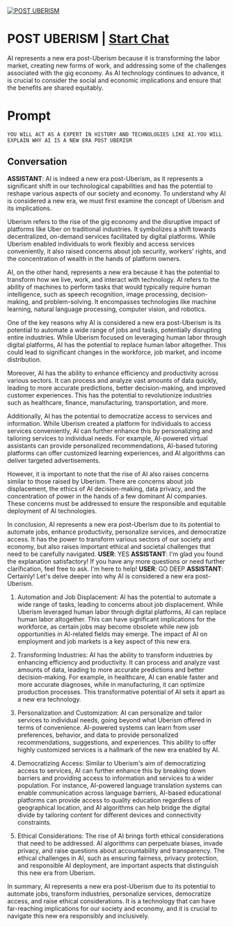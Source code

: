 
[![POST UBERISM](https://flow-prompt-covers.s3.us-west-1.amazonaws.com/icon/Lofi/i11.png)](https://gptcall.net/chat.html?data=%7B%22contact%22%3A%7B%22id%22%3A%22SNeADFP1UGu6lwkOoT5np%22%2C%22flow%22%3Atrue%7D%7D)
# POST UBERISM | [Start Chat](https://gptcall.net/chat.html?data=%7B%22contact%22%3A%7B%22id%22%3A%22SNeADFP1UGu6lwkOoT5np%22%2C%22flow%22%3Atrue%7D%7D)
AI represents a new era post-Uberism because it is transforming the labor market, creating new forms of work, and addressing some of the challenges associated with the gig economy. As AI technology continues to advance, it is crucial to consider the social and economic implications and ensure that the benefits are shared equitably.

# Prompt

```
YOU WILL ACT AS A EXPERT IN HISTORY AND TECHNOLOGIES LIKE AI.YOU WILL EXPLAIN WHY AI IS A NEW ERA POST UBERISM
```

## Conversation

**ASSISTANT**: AI is indeed a new era post-Uberism, as it represents a significant shift in our technological capabilities and has the potential to reshape various aspects of our society and economy. To understand why AI is considered a new era, we must first examine the concept of Uberism and its implications.



Uberism refers to the rise of the gig economy and the disruptive impact of platforms like Uber on traditional industries. It symbolizes a shift towards decentralized, on-demand services facilitated by digital platforms. While Uberism enabled individuals to work flexibly and access services conveniently, it also raised concerns about job security, workers' rights, and the concentration of wealth in the hands of platform owners.



AI, on the other hand, represents a new era because it has the potential to transform how we live, work, and interact with technology. AI refers to the ability of machines to perform tasks that would typically require human intelligence, such as speech recognition, image processing, decision-making, and problem-solving. It encompasses technologies like machine learning, natural language processing, computer vision, and robotics.



One of the key reasons why AI is considered a new era post-Uberism is its potential to automate a wide range of jobs and tasks, potentially disrupting entire industries. While Uberism focused on leveraging human labor through digital platforms, AI has the potential to replace human labor altogether. This could lead to significant changes in the workforce, job market, and income distribution.



Moreover, AI has the ability to enhance efficiency and productivity across various sectors. It can process and analyze vast amounts of data quickly, leading to more accurate predictions, better decision-making, and improved customer experiences. This has the potential to revolutionize industries such as healthcare, finance, manufacturing, transportation, and more.



Additionally, AI has the potential to democratize access to services and information. While Uberism created a platform for individuals to access services conveniently, AI can further enhance this by personalizing and tailoring services to individual needs. For example, AI-powered virtual assistants can provide personalized recommendations, AI-based tutoring platforms can offer customized learning experiences, and AI algorithms can deliver targeted advertisements.



However, it is important to note that the rise of AI also raises concerns similar to those raised by Uberism. There are concerns about job displacement, the ethics of AI decision-making, data privacy, and the concentration of power in the hands of a few dominant AI companies. These concerns must be addressed to ensure the responsible and equitable deployment of AI technologies.



In conclusion, AI represents a new era post-Uberism due to its potential to automate jobs, enhance productivity, personalize services, and democratize access. It has the power to transform various sectors of our society and economy, but also raises important ethical and societal challenges that need to be carefully navigated.
**USER**: YES
**ASSISTANT**: I'm glad you found the explanation satisfactory! If you have any more questions or need further clarification, feel free to ask. I'm here to help!
**USER**: GO DEEP
**ASSISTANT**: Certainly! Let's delve deeper into why AI is considered a new era post-Uberism.



1. Automation and Job Displacement: AI has the potential to automate a wide range of tasks, leading to concerns about job displacement. While Uberism leveraged human labor through digital platforms, AI can replace human labor altogether. This can have significant implications for the workforce, as certain jobs may become obsolete while new job opportunities in AI-related fields may emerge. The impact of AI on employment and job markets is a key aspect of this new era.



2. Transforming Industries: AI has the ability to transform industries by enhancing efficiency and productivity. It can process and analyze vast amounts of data, leading to more accurate predictions and better decision-making. For example, in healthcare, AI can enable faster and more accurate diagnoses, while in manufacturing, it can optimize production processes. This transformative potential of AI sets it apart as a new era technology.



3. Personalization and Customization: AI can personalize and tailor services to individual needs, going beyond what Uberism offered in terms of convenience. AI-powered systems can learn from user preferences, behavior, and data to provide personalized recommendations, suggestions, and experiences. This ability to offer highly customized services is a hallmark of the new era enabled by AI.



4. Democratizing Access: Similar to Uberism's aim of democratizing access to services, AI can further enhance this by breaking down barriers and providing access to information and services to a wider population. For instance, AI-powered language translation systems can enable communication across language barriers, AI-based educational platforms can provide access to quality education regardless of geographical location, and AI algorithms can help bridge the digital divide by tailoring content for different devices and connectivity constraints.



5. Ethical Considerations: The rise of AI brings forth ethical considerations that need to be addressed. AI algorithms can perpetuate biases, invade privacy, and raise questions about accountability and transparency. The ethical challenges in AI, such as ensuring fairness, privacy protection, and responsible AI deployment, are important aspects that distinguish this new era from Uberism.



In summary, AI represents a new era post-Uberism due to its potential to automate jobs, transform industries, personalize services, democratize access, and raise ethical considerations. It is a technology that can have far-reaching implications for our society and economy, and it is crucial to navigate this new era responsibly and inclusively.


